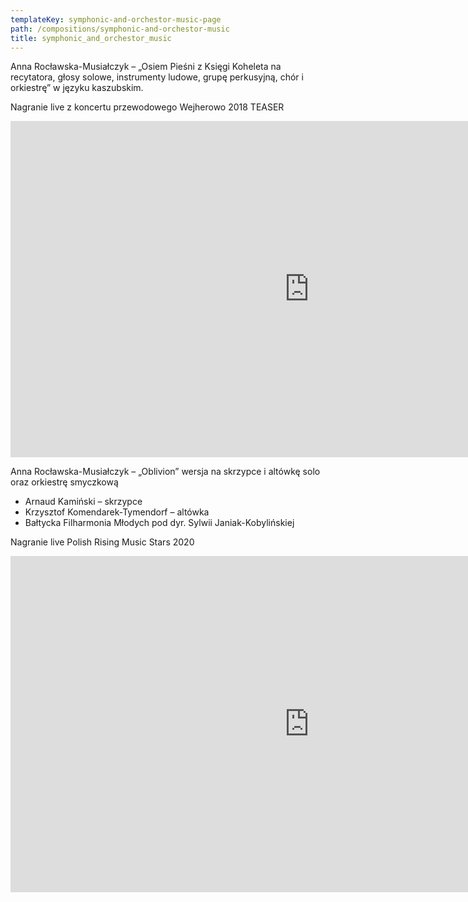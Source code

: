 ```yaml
---
templateKey: symphonic-and-orchestor-music-page
path: /compositions/symphonic-and-orchestor-music
title: symphonic_and_orchestor_music
---
```


<div class="box works-box">
    <p class="works__title">Anna Rocławska-Musiałczyk –  „Osiem Pieśni z Księgi Koheleta na recytatora, głosy solowe, instrumenty ludowe, grupę perkusyjną, chór i orkiestrę”
    w języku kaszubskim.</p>
    <p class="works__details">
        Nagranie live z koncertu przewodowego Wejherowo 2018 TEASER
    </p>
    <div class="youtube-movie">
        <iframe width="956" height="538" src="https://www.youtube.com/embed/ZUttyAsh930" frameborder="0" allow="accelerometer; autoplay; clipboard-write; encrypted-media; gyroscope; picture-in-picture" allowfullscreen></iframe>
    </div>
</div>

<div class="separator m-2"></div>

<div class="box works-box">
    <p class="works__title">Anna Rocławska-Musiałczyk – „Oblivion” wersja na skrzypce i altówkę solo oraz orkiestrę smyczkową</p>
    <ul class="works__performers">
        <li>Arnaud Kamiński – skrzypce</li>
        <li>Krzysztof Komendarek-Tymendorf – altówka</li>
        <li>Bałtycka Filharmonia Młodych pod dyr. Sylwii Janiak-Kobylińskiej</li>
    </ul>
    <p class="works__details">
        Nagranie live Polish Rising Music Stars 2020
    </p>
    <div class="youtube-movie">
        <iframe width="956" height="538" src="https://www.youtube.com/embed/DvLqaWachE8" frameborder="0" allow="accelerometer; autoplay; clipboard-write; encrypted-media; gyroscope; picture-in-picture" allowfullscreen></iframe>
    </div>
</div>

